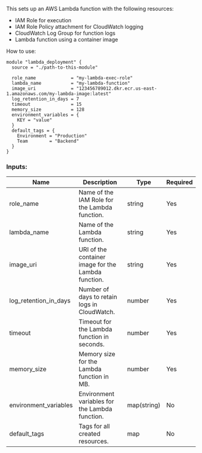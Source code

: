 This sets up an AWS Lambda function with the following resources:
- IAM Role for execution
- IAM Role Policy attachment for CloudWatch logging
- CloudWatch Log Group for function logs
- Lambda function using a container image

How to use:
```
module "lambda_deployment" {
  source = "./path-to-this-module"

  role_name             = "my-lambda-exec-role"
  lambda_name           = "my-lambda-function"
  image_uri             = "123456789012.dkr.ecr.us-east-1.amazonaws.com/my-lambda-image:latest"
  log_retention_in_days = 7
  timeout               = 15
  memory_size           = 128
  environment_variables = {
    KEY = "value"
  }
  default_tags = {
    Environment = "Production"
    Team        = "Backend"
  }
}
```

### Inputs:

Name| Description| Type| Required
|---|------------|-----|----------|
role_name| Name of the IAM Role for the Lambda function.| string| Yes
lambda_name| Name of the Lambda function.| string| Yes
image_uri| URI of the container image for the Lambda function.| string| Yes
log_retention_in_days| Number of days to retain logs in CloudWatch.| number| Yes
timeout| Timeout for the Lambda function in seconds.| number| Yes
memory_size| Memory size for the Lambda function in MB.| number| Yes
environment_variables| Environment variables for the Lambda function.| map(string)| No
default_tags| Tags for all created resources.| map| No